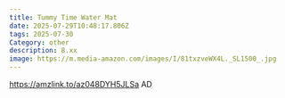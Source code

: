 ```yaml
---
title: Tummy Time Water Mat
date: 2025-07-29T10:48:17.806Z
tags: 2025-07-30
Category: other
description: 8.xx
image: https://m.media-amazon.com/images/I/81txzveWX4L._SL1500_.jpg
---
```

https://amzlink.to/az048DYH5JLSa       AD